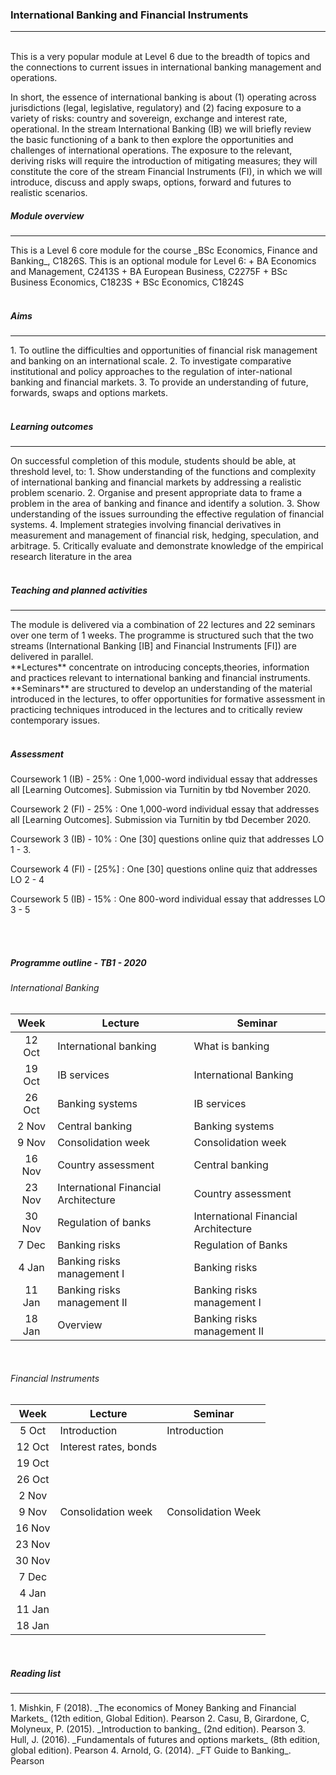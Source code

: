 ---
---

<h3>International Banking and Financial Instruments</h3>
<hr />
<br>
This is a very popular module at Level 6 due to the breadth of topics and the connections to current issues in international banking management and operations.

In short, the essence of international banking is about (1) operating across jurisdictions (legal, legislative, regulatory) and (2) facing exposure to a variety of risks: country and sovereign, exchange and interest rate, operational. In the stream International Banking (IB) we will briefly review the basic functioning of a bank to then explore the opportunities and challenges of international operations. The exposure to the relevant, deriving risks will require the introduction of mitigating measures; they will constitute the core of the stream Financial Instruments (FI), in which we will introduce, discuss and apply swaps, options, forward and futures to realistic scenarios.        
<h5>Module overview</h5>
<hr />
This is a Level 6 core module for the course _BSc Economics, Finance and Banking_, C1826S. This is an optional module for Level 6:
+ BA Economics and Management, C2413S
+ BA European Business, C2275F
+ BSc Business Economics, C1823S
+ BSc Economics, C1824S
<br><br>
<h5>Aims</h5>
<hr />
1. To outline the difficulties and opportunities of financial risk management and banking on an international scale.
2. To investigate comparative institutional and policy approaches to the regulation of inter-national banking and financial markets.
3. To provide an understanding of future, forwards, swaps and options markets.
<br><br>
<h5>Learning outcomes</h5>
<hr>
On successful completion of this module, students should be able, at threshold level, to:
1. Show understanding of the functions and complexity of international banking and financial markets by addressing a realistic problem scenario.
2. Organise and present appropriate data to frame a problem in the area of banking and finance and identify a solution.
3. Show understanding of the issues surrounding the effective regulation of financial systems.
4. Implement strategies involving financial derivatives in measurement and management of financial risk, hedging, speculation, and arbitrage.
5. Critically evaluate and demonstrate knowledge of the empirical research literature in the area
<br><br>
<h5>Teaching and planned activities</h5>
<hr>
The module is delivered via a combination of 22 lectures and 22 seminars over one term of 1 weeks. The programme is structured such that the two streams (International Banking [IB] and Financial Instruments [FI]) are delivered in parallel.<br>
**Lectures** concentrate on introducing concepts,theories, information and practices relevant to international banking and financial instruments.<br>
**Seminars** are structured to develop an understanding of the material introduced in the lectures, to offer opportunities for formative assessment in practicing techniques introduced in the lectures and to critically review contemporary issues.
<br><br>
<h5>Assessment</h5>

Coursework 1 (IB) - 25%
: One 1,000-word individual essay that addresses all [Learning Outcomes]. Submission via Turnitin by tbd November 2020.

Coursework 2 (FI) - 25%
: One 1,000-word individual essay that addresses all [Learning Outcomes]. Submission via Turnitin by tbd December 2020.

Coursework 3 (IB) - 10%
: One [30] questions online quiz that addresses LO 1 - 3.

Coursework 4 (FI) - [25%]
: One [30] questions online quiz that addresses LO 2 - 4

Coursework 5 (IB) - 15%
: One 800-word individual essay that addresses LO 3 - 5

<br><br>
<h5>Programme outline - TB1 - 2020</h5>

<h6>International Banking</h6>

|  Week  | Lecture                              | Seminar                              |
|:------:|--------------------------------------|--------------------------------------|
| 12 Oct | International banking                | What is banking                      |
| 19 Oct | IB services                          | International Banking                |
| 26 Oct | Banking systems                      | IB services                          |
|  2 Nov | Central banking                      | Banking systems                      |
|  9 Nov | Consolidation week                   | Consolidation week                   |
| 16 Nov | Country assessment                   | Central banking                      |
| 23 Nov | International Financial Architecture | Country assessment                   |
| 30 Nov | Regulation of banks                  | International Financial Architecture |
|  7 Dec | Banking risks                        | Regulation of Banks                  |
|  4 Jan | Banking risks management I           | Banking risks                        |
| 11 Jan | Banking risks management II          | Banking risks management I           |
| 18 Jan | Overview                             | Banking risks management II          |

<br>
<h6>Financial Instruments</h6>

|  Week  | Lecture                              | Seminar                              |
|:------:|--------------------------------------|--------------------------|
|  5 Oct | Introduction                         | Introduction             |
| 12 Oct | Interest rates, bonds                |     |
| 19 Oct |                       |               |
| 26 Oct |                       |           |
|  2 Nov |                    |           |
|  9 Nov | Consolidation week                   | Consolidation Week       |
| 16 Nov |  |        |
| 23 Nov |                   |  |
| 30 Nov |                         |       |
|  7 Dec |            |             |
|  4 Jan |           | |
| 11 Jan |                              | |
| 18 Jan |                                      |                          |

<br>
<h5>Reading list</h5>
<hr>
1. Mishkin, F (2018). _The economics of Money Banking and Financial Markets_ (12th edition, Global Edition). Pearson
2. Casu, B, Girardone, C, Molyneux, P. (2015). _Introduction to banking_ (2nd edition). Pearson
3. Hull, J. (2016). _Fundamentals of futures and options markets_ (8th edition, global edition). Pearson
4. Arnold, G. (2014). _FT Guide to Banking_. Pearson
